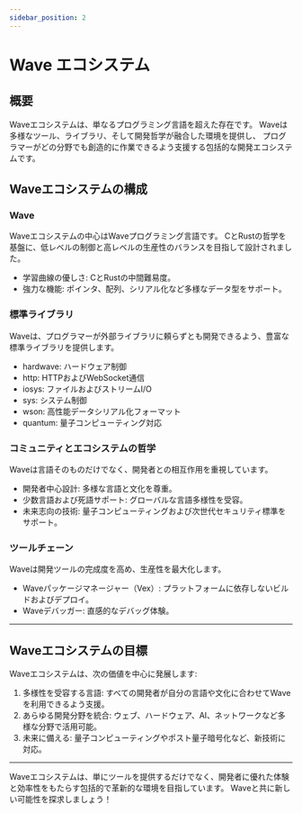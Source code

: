 ```yaml
---
sidebar_position: 2
---
```


# Wave エコシステム 

## 概要

Waveエコシステムは、単なるプログラミング言語を超えた存在です。
Waveは多様なツール、ライブラリ、そして開発哲学が融合した環境を提供し、
プログラマーがどの分野でも創造的に作業できるよう支援する包括的な開発エコシステムです。 

## Waveエコシステムの構成
### Wave
Waveエコシステムの中心はWaveプログラミング言語です。
CとRustの哲学を基盤に、低レベルの制御と高レベルの生産性のバランスを目指して設計されました。

* 学習曲線の優しさ: CとRustの中間難易度。
* 強力な機能: ポインタ、配列、シリアル化など多様なデータ型をサポート。

### 標準ライブラリ
Waveは、プログラマーが外部ライブラリに頼らずとも開発できるよう、豊富な標準ライブラリを提供します。

* hardwave: ハードウェア制御
* http: HTTPおよびWebSocket通信
* iosys: ファイルおよびストリームI/O
* sys: システム制御
* wson: 高性能データシリアル化フォーマット
* quantum: 量子コンピューティング対応

### コミュニティとエコシステムの哲学
Waveは言語そのものだけでなく、開発者との相互作用を重視しています。

* 開発者中心設計: 多様な言語と文化を尊重。
* 少数言語および死語サポート: グローバルな言語多様性を受容。
* 未来志向の技術: 量子コンピューティングおよび次世代セキュリティ標準をサポート。

### ツールチェーン
Waveは開発ツールの完成度を高め、生産性を最大化します。

* Waveパッケージマネージャー（Vex）: プラットフォームに依存しないビルドおよびデプロイ。
* Waveデバッガー: 直感的なデバッグ体験。

---

## Waveエコシステムの目標
Waveエコシステムは、次の価値を中心に発展します:

1. 多様性を受容する言語: すべての開発者が自分の言語や文化に合わせてWaveを利用できるよう支援。
2. あらゆる開発分野を統合: ウェブ、ハードウェア、AI、ネットワークなど多様な分野で活用可能。
3. 未来に備える: 量子コンピューティングやポスト量子暗号化など、新技術に対応。

---

Waveエコシステムは、単にツールを提供するだけでなく、開発者に優れた体験と効率性をもたらす包括的で革新的な環境を目指しています。
Waveと共に新しい可能性を探求しましょう！
